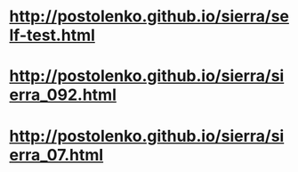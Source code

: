 # http://postolenko.github.io/sierra/self-test.html
# http://postolenko.github.io/sierra/sierra_092.html
# http://postolenko.github.io/sierra/sierra_07.html